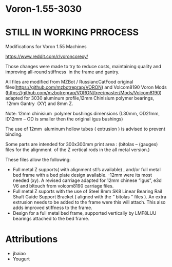 # Voron-1.55-3030
# STILL IN WORKING PRROCESS


Modifications for Voron 1.55 Machines

https://www.reddit.com/r/voroncorexy/

Those changes were made to try to reduce costs, maintaining quality and improving all-round stiffness  in the frame and gantry.

All files are modified from MZBot / RussiancCatFood original files(https://github.com/mzbotreprap/VORON) and Volcom8190 Voron Mods (https://github.com/mzbotreprap/VORON/tree/master/Mods/Volcom8190) adapted for 3030 aluminum profile,12mm Chinisium polymer bearings,  12mm Gantry  (XY) and 8mm Z.

Note:
12mm chinisium  polymer bushings dimensions (L30mm, OD21mm, ID12mm – OD is smaller then the original igus bushings)

The use of 12mm  aluminum hollow tubes ( extrusion ) is advised to prevent binding.

Some parts are intended for 300x300mm print area : (bitolas – (gauges) files for the alignment  of the Z vertical rods in the all metal version.)

These files allow the following: 

- Full metal Z supports( with alignment stl’s available) , and/or full metal bed frame with a bed plate design available.
-12mm were its most needed (xy). A revised carriage adapted for 12mm chinese “igus”, e3d V6 and bltouch from volcom8190 carriage files.
- Full metal Z suports with the use of Steel 8mm SK8 Linear Bearing Rail Shaft Guide Support Bracket ( aligned with the “ bitolas “ files ). An extra extrusion needs to be added to the frame were this will attach. This also adds improved stiffness to the frame.
- Design for a full metal bed frame, supported vertically by LMF8LUU bearings attached to the bed frame.

Attributions
============

- jbaiao 
- Yougurt
